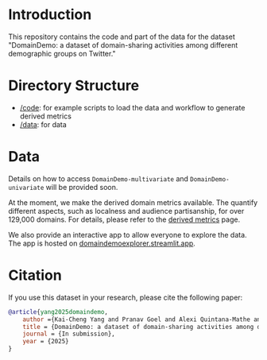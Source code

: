 # Introduction

This repository contains the code and part of the data for the dataset "DomainDemo: a dataset of domain-sharing activities among different demographic groups on Twitter."

# Directory Structure

- [/code](/code): for example scripts to load the data and workflow to generate derived metrics
- [/data](/data): for data

# Data

Details on how to access `DomainDemo-multivariate` and `DomainDemo-univariate` will be provided soon.

At the moment, we make the derived domain metrics available.
The quantify different aspects, such as localness and audience partisanship, for over 129,000 domains.
For details, please refer to the [derived metrics](/data/derived_metrics/README.md) page.

We also provide an interactive app to allow everyone to explore the data.
The app is hosted on [domaindemoexplorer.streamlit.app](https://domaindemoexplorer.streamlit.app/).

# Citation

If you use this dataset in your research, please cite the following paper:

```bibtex
@article{yang2025domaindemo,
    author ={Kai-Cheng Yang and Pranav Goel and Alexi Quintana-Mathe and Luke Horgan and Stefan McCabe and Nir Grinberg and Kenneth Joseph and David Lazer},
    title = {DomainDemo: a dataset of domain-sharing activities among different demographic groups on Twitter},
    journal = {In submission},
    year = {2025}
}
```
